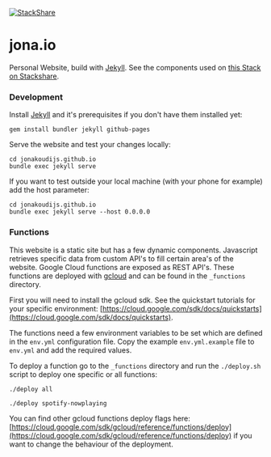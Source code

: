 [![StackShare](https://img.shields.io/badge/tech-stack-0690fa.svg?style=flat)](https://stackshare.io/jona/jona-io)

# jona.io

Personal Website, build with [Jekyll](https://jekyllrb.com). See the components used on [this Stack on Stackshare](https://stackshare.io/jona/jona-io).

### Development

Install [Jekyll](https://jekyllrb.com) and it's prerequisites if you don't have them installed yet:
```
gem install bundler jekyll github-pages
```
Serve the website and test your changes locally:
```
cd jonakoudijs.github.io
bundle exec jekyll serve
```
If you want to test outside your local machine (with your phone for example) add the host parameter:
```
cd jonakoudijs.github.io
bundle exec jekyll serve --host 0.0.0.0
```

### Functions

This website is a static site but has a few dynamic components. Javascript retrieves specific data from custom API's to fill certain area's of the website.
Google Cloud functions are exposed as REST API's. These functions are deployed with [gcloud](https://cloud.google.com/functions/docs/quickstart) and can be found in the `_functions` directory.

First you will need to install the gcloud sdk. See the quickstart tutorials for your specific environment: [https://cloud.google.com/sdk/docs/quickstarts](https://cloud.google.com/sdk/docs/quickstarts).

The functions need a few environment variables to be set which are defined in the `env.yml` configuration file. Copy the example `env.yml.example` file to `env.yml` and
add the required values.

To deploy a function go to the `_functions` directory and run the `./deploy.sh` script to deploy one specific or all functions:
```
./deploy all
```
```
./deploy spotify-nowplaying
```
You can find other gcloud functions deploy flags here: [https://cloud.google.com/sdk/gcloud/reference/functions/deploy](https://cloud.google.com/sdk/gcloud/reference/functions/deploy) if you want to change the behaviour of the deployment.
